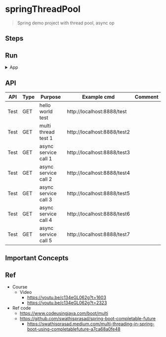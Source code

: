 # springThreadPool
> Spring demo project with thread pool, async op


## Steps


## Run

<details>
<summary>App</summary>

```bash
#---------------------------
# Run app
#---------------------------

# build
mvn package

# run
java -jar <built_jar>
```

</details>

## API

| API | Type | Purpose              | Example cmd                 | Comment|
| ----- | -------- |----------------------|-----------------------------| ---- |
| Test | GET | hello world test     | http://localhost:8888/test  |
| Test | GET | multi thread test 1  | http://localhost:8888/test2 |
| Test | GET | async service call 1 | http://localhost:8888/test3 |
| Test | GET | async service call 2 | http://localhost:8888/test4 |
| Test | GET | async service call 3 | http://localhost:8888/test5 |
| Test | GET | async service call 4 | http://localhost:8888/test6 |
| Test | GET | async service call 5 | http://localhost:8888/test7 |

## Important Concepts

## Ref

- Course
    - Video
        - https://youtu.be/c134eGL062g?t=1603
        - https://youtu.be/c134eGL062g?t=2323
- Ref code
    - https://www.codeusingjava.com/boot/multi
    - https://github.com/swathisprasad/spring-boot-completable-future
        - https://swathisprasad.medium.com/multi-threading-in-spring-boot-using-completablefuture-a7ca68a0fe48
